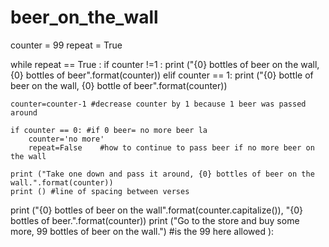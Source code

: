 # beer_on_the_wall

counter = 99
repeat = True

while repeat == True :
    if counter !=1 :
        print ("{0} bottles of beer on the wall, {0} bottles of beer".format(counter))
    elif counter == 1:
        print ("{0} bottle of beer on the wall, {0} bottle of beer".format(counter))
            
    counter=counter-1 #decrease counter by 1 because 1 beer was passed around 
        
    if counter == 0: #if 0 beer= no more beer la
        counter='no more'
        repeat=False    #how to continue to pass beer if no more beer on the wall
    
    print ("Take one down and pass it around, {0} bottles of beer on the wall.".format(counter))
    print () #line of spacing between verses
        
        
print ("{0} bottles of beer on the wall".format(counter.capitalize()), "{0} bottles of beer.".format(counter))
print ("Go to the store and buy some more, 99 bottles of beer on the wall.") #is the 99 here allowed ): 

